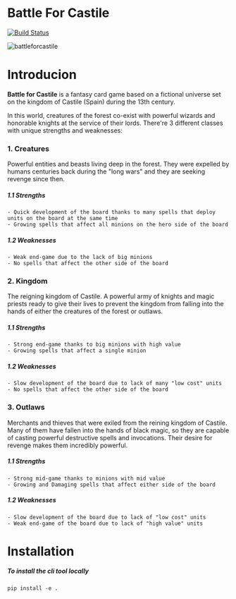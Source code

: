 # Battle For Castile

[![Build Status](https://dev.azure.com/javidgon/Battleforcastile/_apis/build/status/battleforcastile.battleforcastile?branchName=master)](https://dev.azure.com/javidgon/Battleforcastile/_build/latest?definitionId=6&branchName=master)

![battleforcastile](https://user-images.githubusercontent.com/539530/130044295-39638bcd-3055-4dde-a457-b2753edb0376.png)

#  Introducion
**Battle for Castile** is a fantasy card game based on a fictional universe set on the kingdom of Castile (Spain)
during the 13th century.

In this world, creatures of the forest co-exist with powerful wizards and honorable knights at the service of their lords.
There're 3 different classes with unique strengths and weaknesses:

### 1. Creatures
Powerful entities and beasts living deep in the forest. They were expelled by humans centuries back during the "long wars" 
and they are seeking revenge since then.
##### 1.1 Strengths
    - Quick development of the board thanks to many spells that deploy units on the board at the same time
    - Growing spells that affect all minions on the hero side of the board

##### 1.2 Weaknesses
    - Weak end-game due to the lack of big minions
    - No spells that affect the other side of the board

### 2. Kingdom
The reigning kingdom of Castile. A powerful army of knights and magic priests ready to give their lives to prevent
the kingdom from falling into the hands of either the creatures of the forest or outlaws.
##### 1.1 Strengths
    - Strong end-game thanks to big minions with high value
    - Growing spells that affect a single minion

##### 1.2 Weaknesses
    - Slow development of the board due to lack of many "low cost" units
    - No spells that affect the other side of the board


### 3. Outlaws
Merchants and thieves that were exiled from the reining kingdom of Castile. Many of them have fallen into the hands of black magic,
so they are capable of casting powerful destructive spells and invocations. Their desire for revenge makes them incredibly powerful.
##### 1.1 Strengths
    - Strong mid-game thanks to minions with mid value
    - Growing and Damaging spells that affect either side of the board

##### 1.2 Weaknesses
    - Slow development of the board due to lack of "low cost" units
    - Weak end-game of the board due to lack of "high value" units


# Installation

##### To install the cli tool locally
```
pip install -e .
```
